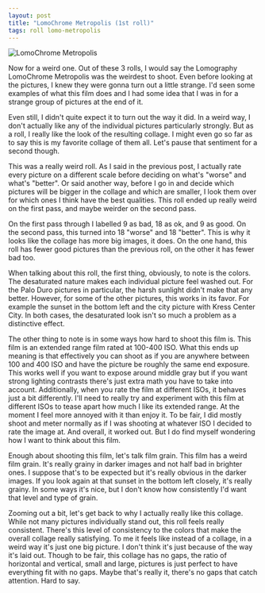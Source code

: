 ```yaml
---
layout: post
title: "LomoChrome Metropolis (1st roll)"
tags: roll lomo-metropolis
---
```


![LomoChrome Metropolis](/assets/rolls/LomoChrome-Metropolis-1.jpg)

Now for a weird one. Out of these 3 rolls, I would say the Lomography LomoChrome Metropolis was the weirdest to shoot. Even before looking at the pictures, I knew they were gonna turn out a little strange. I'd seen some examples of what this film does and I had some idea that I was in for a strange group of pictures at the end of it.

Even still, I didn't quite expect it to turn out the way it did. In a weird way, I don't actually like any of the individual pictures particularly strongly. But as a roll, I really like the look of the resulting collage. I might even go so far as to say this is my favorite collage of them all. Let's pause that sentiment for a second though.

This was a really weird roll. As I said in the previous post, I actually rate every picture on a different scale before deciding on what's "worse" and what's "better". Or said another way, before I go in and decide which pictures will be bigger in the collage and which are smaller, I look them over for which ones I think have the best qualities. This roll ended up really weird on the first pass, and maybe weirder on the second pass.

On the first pass through I labelled 9 as bad, 18 as ok, and 9 as good. On the second pass, this turned into 18 "worse" and 18 "better". This is why it looks like the collage has more big images, it does. On the one hand, this roll has fewer good pictures than the previous roll, on the other it has fewer bad too.

When talking about this roll, the first thing, obviously, to note is the colors. The desaturated nature makes each individual picture feel washed out. For the Palo Duro pictures in particular, the harsh sunlight didn't make that any better. However, for some of the other pictures, this works in its favor. For example the sunset in the bottom left and the city picture with Kress Center City. In both cases, the desaturated look isn't so much a problem as a distinctive effect.

The other thing to note is in some ways how hard to shoot this film is. This film is an extended range film rated at 100-400 ISO. What this ends up meaning is that effectively you can shoot as if you are anywhere between 100 and 400 ISO and have the picture be roughly the same end exposure. This works well if you want to expose around middle gray but if you want strong lighting contrasts there's just extra math you have to take into account. Additionally, when you rate the film at different ISOs, it behaves just a bit differently. I'll need to really try and experiment with this film at different ISOs to tease apart how much I like its extended range. At the moment I feel more annoyed with it than enjoy it. To be fair, I did mostly shoot and meter normally as if I was shooting at whatever ISO I decided to rate the image at. And overall, it worked out. But I do find myself wondering how I want to think about this film.

Enough about shooting this film, let's talk film grain. This film has a weird film grain. It's really grainy in darker images and not half bad in brighter ones. I suppose that's to be expected but it's really obvious in the darker images. If you look again at that sunset in the bottom left closely, it's really grainy. In some ways it's nice, but I don't know how consistently I'd want that level and type of grain.

Zooming out a bit, let's get back to why I actually really like this collage. While not many pictures individually stand out, this roll feels really consistent. There's this level of consistency to the colors that make the overall collage really satisfying. To me it feels like instead of a collage, in a weird way it's just one big picture. I don't think it's just because of the way it's laid out. Though to be fair, this collage has no gaps, the ratio of horizontal and vertical, small and large, pictures is just perfect to have everything fit with no gaps. Maybe that's really it, there's no gaps that catch attention. Hard to say.
